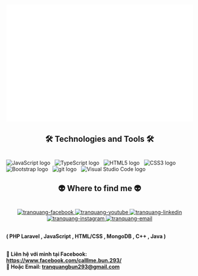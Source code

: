 <!-- TranQuang -->
<a href="#" target="_blank">
  <img src="svg/tranquang.svg" width="1200" alt="earth" />
</a>

<h2 align="center">🛠 Technologies and Tools 🛠</h2>
<br>
<!-- https://simpleicons.org/ -->
<span><img src="https://img.shields.io/badge/JavaScript-282C34?logo=javascript&logoColor=F7DF1E" alt="JavaScript logo" title="JavaScript" height="25" /></span>
&nbsp;
<span><img src="https://img.shields.io/badge/TypeScript-282C34?logo=typescript&logoColor=3178C6" alt="TypeScript logo" title="TypeScript" height="25" /></span>
&nbsp;
<span><img src="https://img.shields.io/badge/HTML5-282C34?logo=html5&logoColor=E34F26" alt="HTML5 logo" title="HTML5" height="25" /></span>
&nbsp;
<span><img src="https://img.shields.io/badge/CSS3-282C34?logo=css3&logoColor=1572B6" alt="CSS3 logo" title="CSS3" height="25" /></span>
&nbsp;
<span><img src="https://img.shields.io/badge/Bootstrap-282C34?logo=bootstrap&logoColor=7952B3" alt="Bootstrap logo" title="Bootstrap" height="25" /></span>
&nbsp;
<span><img src="https://img.shields.io/badge/git-282C34?logo=git&logoColor=F05032" alt="git logo" title="git" height="25" /></span>
&nbsp;
<span><img src="https://img.shields.io/badge/VS%20Code-282C34?logo=visual-studio-code&logoColor=007ACC" alt="Visual Studio Code logo" title="Visual Studio Code" height="25" /></span>
&nbsp;

<br>
<h2 align="center">👽 Where to find me 👽</h2>
<br>
<!-- https://icons8.com -->
<div align="center">
  <a href="https://www.facebook.com/calllme.bun.293/" target="blank">
    <img src="https://img.icons8.com/bubbles/100/000000/facebook-new.png" alt="tranquang-facebook" />
  </a>
  <a href="https://studio.youtube.com/channel/UChPJVMXyNFSNNvOaAWBDN5w" target="blank">
    <img src="https://img.icons8.com/bubbles/100/000000/youtube-squared.png" alt="tranquang-youtube" />
  </a>
  <a href="https://www.linkedin.com/in/tranquang" target="blank">
    <img src="https://img.icons8.com/bubbles/100/000000/linkedin.png" alt="tranquang-linkedin" />
  </a>
  <a href="https://instagram.com/tranquang" target="blank">
    <img src="https://img.icons8.com/bubbles/100/000000/instagram.png" alt="tranquang-instagram" />
  </a>
  <a href="mailto:tranquangbun293@gmail.com" target="top">
    <img src="https://img.icons8.com/bubbles/100/000000/apple-mail.png" alt="tranquang-email" />
  </a>
</div>

<br>
<p>
  <a>
    <strong>( PHP Laravel , JavaScript , HTML/CSS , MongoDB , C++ , Java )</strong>
  </a>
</p>
  <br>
  <strong>🔗 Liên hệ với mình tại Facebook: <a href="https://www.facebook.com/calllme.bun.293/" target="_blank">https://www.facebook.com/calllme.bun.293/</a></strong>
  <br>
  <strong>📧 Hoặc Email: <a href="mailto:tranquangbun293@gmail.com" target="_top">tranquangbun293@gmail.com</a></strong>
</p>


